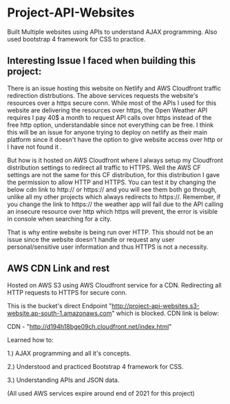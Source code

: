 # Project-API-Websites
Built Multiple websites using APIs to understand AJAX programming. Also used bootstrap 4 framework for CSS to practice.

## Interesting Issue I faced when building this project:

There is an issue hosting this website on Netlify and AWS Cloudfront traffic redirection distrbutions. The above services requests the website's resources over a https secure conn. While most of the APIs I used for this website are delivering the resources over https, the Open Weather API requires I pay 40$ a month to request API calls over https instead of the free http option, understandable since not everything can be free. I think this will be an issue for anyone trying to deploy on netlify as their main platform since it doesn't have the option to give website access over http or I have not found it .

But how is it hosted on AWS Cloudfront where I always setup my Cloudfront distribution settings to redirect all traffic to HTTPS. Well the AWS CF settings are not the same for this CF distribution, for this distribution I gave the permission to allow HTTP and HTTPS. You can test it by changing the below cdn link to http:// or https:// and you will see them both go through, unlike all my other projects which always redirects to https://. Remember, if you change the link to https:// the weather app will fail due to the API calling an insecure resource over http which https will prevent, the error is visible in console when searching for a city.

That is why entire website is being run over HTTP. This should not be an issue since the website doesn't handle or request any user personal/sensitive user information and thus HTTPS is not a necessity.

## AWS CDN Link and rest

Hosted on AWS S3 using AWS Cloudfront service for a CDN. Redirecting all HTTP requests to HTTPS for secure conn.

This is the bucket's direct Endpoint "http://project-api-websites.s3-website.ap-south-1.amazonaws.com" which is blocked. CDN link is below:

CDN - "http://d194h18bge09ch.cloudfront.net/index.html"

Learned how to:

1.) AJAX programming and all it's concepts.

2.) Understood and practiced Bootstrap 4 framework for CSS.

3.) Understanding APIs and JSON data.

(All used AWS services expire around end of 2021 for this project)
